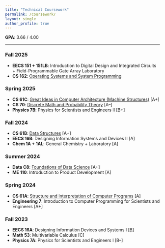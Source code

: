 ```yaml
---
title: "Technical Coursework"
permalink: /coursework/
layout: single
author_profile: true
---
```


**GPA**: 3.66 / 4.00

---
### Fall 2025 
- **EECS 151 + 151LB**: Introduction to Digital Design and Integrated Circuits + Field-Programmable Gate Array Laboratory 
- **CS 162**: [Operating Systems and System Programming](https://cs162.org)

### Spring 2025
- **CS 61C**: [Great Ideas in Computer Architecture (Machine Structures)](https://cs61c.org) [A+]
- **CS 70**: [Discrete Math and Probability Theory](https://eecs70.org) [A–]
- **Physics 7B**: Physics for Scientists and Engineers II [B+]

### Fall 2024
- **CS 61B**: [Data Structures](https://fa24.datastructur.es/) [A+]
- **EECS 16B**: Designing Information Systems and Devices II [A]
- **Chem 1A + 1AL**: General Chemistry + Laboratory [A]

### Summer 2024
- **Data C8**: [Foundations of Data Science](https://www.data8.org/su24/) [A+]
- **ME 110**: Introduction to Product Development [A]

### Spring 2024
- **CS 61A**: [Structure and Interpretation of Computer Programs](https://cs61a.org) [A]
- **Engineering 7**: Introduction to Computer Programming for Scientists and Engineers [A+]

### Fall 2023
- **EECS 16A**: Designing Information Devices and Systems I [B]
- **Math 53**: Multivariable Calculus [C]
- **Physics 7A**: Physics for Scientists and Engineers I [B–]
